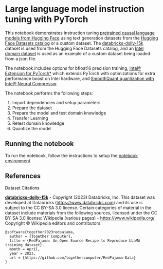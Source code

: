 # Large language model instruction tuning with PyTorch

This notebook demonstrates instruction tuning [pretrained causal language models from Hugging Face](https://huggingface.co/models)
using text generation datasets from the [Hugging Face Datasets catalog](https://huggingface.co/datasets) or
a custom dataset. The [databricks-dolly-15k](https://huggingface.co/datasets/databricks/databricks-dolly-15k) dataset is used
from the Hugging Face Datasets catalog, and an [Intel domain dataset](https://raw.githubusercontent.com/intel/intel-extension-for-transformers/1.0.1/examples/optimization/pytorch/huggingface/language-modeling/chatbot/intel_domain.json)
is used as an example of a custom dataset being loaded from a json file.

The notebook includes options for bfloat16 precision training,
[Intel® Extension for PyTorch\*](https://intel.github.io/intel-extension-for-pytorch) which extends PyTorch
with optimizations for extra performance boost on Intel hardware, and [SmoothQuant quantization with Intel® Neural Compressor](https://github.com/intel/neural-compressor/blob/v2.1.1/docs/source/smooth_quant.md).

The notebook performs the following steps:
1. Import dependencies and setup parameters
2. Prepare the dataset
3. Prepare the model and test domain knowledge
4. Transfer Learning
5. Retest domain knowledge
6. Quantize the model

## Running the notebook

To run the notebook, follow the instructions to setup the [notebook environment](/notebooks/setup.md).

## References

Dataset Citations

<b>[databricks-dolly-15k](https://huggingface.co/datasets/databricks/databricks-dolly-15k)</b> - Copyright (2023) Databricks, Inc. This dataset was developed at Databricks (https://www.databricks.com) and its use is subject to the CC BY-SA 3.0 license. Certain categories of material in the dataset include materials from the following sources, licensed under the CC BY-SA 3.0 license: Wikipedia (various pages) - https://www.wikipedia.org/ Copyright © Wikipedia editors and contributors.

```
@software{together2023redpajama,
  author = {Together Computer},
  title = {RedPajama: An Open Source Recipe to Reproduce LLaMA training dataset},
  month = April,
  year = 2023,
  url = {https://github.com/togethercomputer/RedPajama-Data}
}
```
